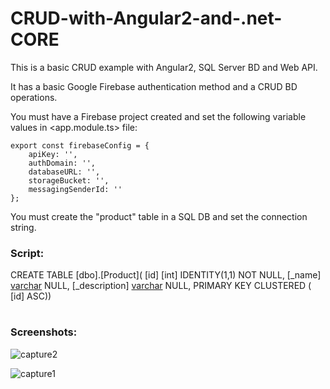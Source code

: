 # CRUD-with-Angular2-and-.net-CORE
This is a basic CRUD example with Angular2, SQL Server BD and Web API. 

It has a basic Google Firebase authentication method and a CRUD BD operations. 

You must have a Firebase project created and set the following variable values in <app.module.ts> file:

	export const firebaseConfig = {
	    apiKey: '',
	    authDomain: '',
	    databaseURL: '',
	    storageBucket: '',
	    messagingSenderId: ''
	};

You must create the "product" table in a SQL DB and set the connection string.

### Script: 
CREATE TABLE [dbo].[Product](
	[id] [int] IDENTITY(1,1) NOT NULL,
	[_name] [varchar](250) NULL,
	[_description] [varchar](250) NULL,
PRIMARY KEY CLUSTERED (	[id] ASC))

# 

### Screenshots: 
![capture2](https://cloud.githubusercontent.com/assets/13022119/24818009/c553dd76-1bac-11e7-860d-d69646b0fb4c.JPG)

![capture1](https://cloud.githubusercontent.com/assets/13022119/24817824/f6ff633c-1bab-11e7-88b6-bcc2c132dba6.JPG)
